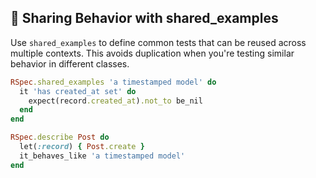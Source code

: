 ## 🔄 Sharing Behavior with shared_examples

Use `shared_examples` to define common tests that can be reused across multiple contexts. This avoids duplication when you're testing similar behavior in different classes.

```ruby
RSpec.shared_examples 'a timestamped model' do
  it 'has created_at set' do
    expect(record.created_at).not_to be_nil
  end
end

RSpec.describe Post do
  let(:record) { Post.create }
  it_behaves_like 'a timestamped model'
end
```
